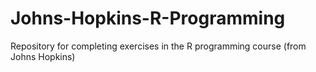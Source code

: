# Johns-Hopkins-R-Programming
Repository for completing exercises in the R programming course (from Johns Hopkins)
